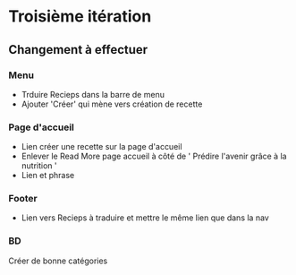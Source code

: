 # Troisième itération

## Changement à effectuer

### Menu
- Trduire Recieps dans la barre de menu
- Ajouter 'Créer' qui mène vers création de recette


### Page d'accueil
- Lien créer une recette sur la page d'accueil
- Enlever le Read More page accueil à côté de ' Prédire l'avenir grâce à la nutrition '
- Lien et phrase


### Footer

- Lien vers Recieps à traduire et mettre le même lien que dans la nav


### BD

Créer de bonne catégories

